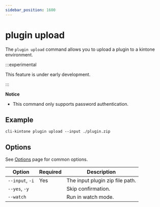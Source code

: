 ```yaml
---
sidebar_position: 1600
---
```


# plugin upload

The `plugin upload` command allows you to upload a plugin to a kintone environment.

:::experimental

This feature is under early development.

:::

**Notice**

- This command only supports password authentication.

## Example

```shell
cli-kintone plugin upload --input ./plugin.zip
```

## Options

See [Options](/guide/options) page for common options.

| Option          | Required | Description                     |
| --------------- | -------- | ------------------------------- |
| `--input`, `-i` | Yes      | The input plugin zip file path. |
| `--yes`, `-y`   |          | Skip confirmation.              |
| `--watch`       |          | Run in watch mode.              |
